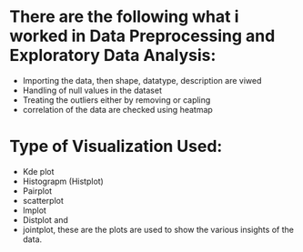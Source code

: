 # There are the following what i worked in Data Preprocessing and Exploratory Data Analysis:
* Importing the data, then shape, datatype, description are viwed
* Handling of null values in the dataset 
* Treating the outliers either by removing or capling 
* correlation of the data are checked using heatmap
# Type of Visualization Used:
* Kde plot
* Histograpm (Histplot)
* Pairplot
* scatterplot
* lmplot 
* Distplot and
* jointplot, these are the plots are used to show the various insights of the data.
